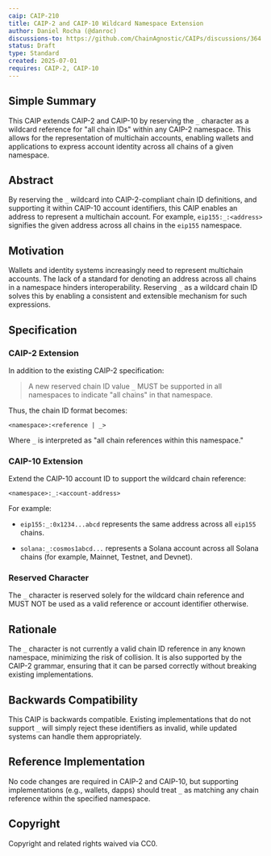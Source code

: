 ```yaml
---
caip: CAIP-210
title: CAIP-2 and CAIP-10 Wildcard Namespace Extension
author: Daniel Rocha (@danroc)
discussions-to: https://github.com/ChainAgnostic/CAIPs/discussions/364
status: Draft
type: Standard
created: 2025-07-01
requires: CAIP-2, CAIP-10
---
```


## Simple Summary

This CAIP extends CAIP-2 and CAIP-10 by reserving the `_` character as a
wildcard reference for "all chain IDs" within any CAIP-2 namespace. This allows
for the representation of multichain accounts, enabling wallets and
applications to express account identity across all chains of a given
namespace.

## Abstract

By reserving the `_` wildcard into CAIP-2-compliant chain ID definitions, and
supporting it within CAIP-10 account identifiers, this CAIP enables an address
to represent a multichain account. For example, `eip155:_:<address>` signifies
the given address across all chains in the `eip155` namespace.

## Motivation

Wallets and identity systems increasingly need to represent multichain
accounts. The lack of a standard for denoting an address across all chains in a
namespace hinders interoperability. Reserving `_` as a wildcard chain ID solves
this by enabling a consistent and extensible mechanism for such expressions.

## Specification

### CAIP-2 Extension

In addition to the existing CAIP-2 specification:

> A new reserved chain ID value `_` MUST be supported in all namespaces to
> indicate "all chains" in that namespace.

Thus, the chain ID format becomes:

```text
<namespace>:<reference | _>
```

Where `_` is interpreted as "all chain references within this namespace."

### CAIP-10 Extension

Extend the CAIP-10 account ID to support the wildcard chain reference:

```text
<namespace>:_:<account-address>
```

For example:

- `eip155:_:0x1234...abcd` represents the same address across all `eip155`
  chains.

- `solana:_:cosmos1abcd...` represents a Solana account across all Solana
  chains (for example, Mainnet, Testnet, and Devnet).

### Reserved Character

The `_` character is reserved solely for the wildcard chain reference and MUST
NOT be used as a valid reference or account identifier otherwise.

## Rationale

The `_` character is not currently a valid chain ID reference in any known
namespace, minimizing the risk of collision. It is also supported by the CAIP-2
grammar, ensuring that it can be parsed correctly without breaking existing
implementations.

## Backwards Compatibility

This CAIP is backwards compatible. Existing implementations that do not
support `_` will simply reject these identifiers as invalid, while updated
systems can handle them appropriately.

## Reference Implementation

No code changes are required in CAIP-2 and CAIP-10, but supporting
implementations (e.g., wallets, dapps) should treat `_` as matching any chain
reference within the specified namespace.

## Copyright

Copyright and related rights waived via CC0.

